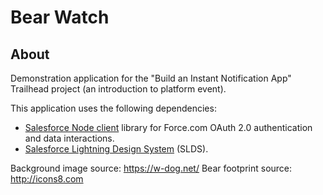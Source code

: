 # Bear Watch

## About
Demonstration application for the "Build an Instant Notification App" Trailhead project (an introduction to platform event).

This application uses the following dependencies:
- [Salesforce Node client](https://github.com/pozil/salesforce-node-client) library for Force.com OAuth 2.0 authentication and data interactions.
- [Salesforce Lightning Design System](https://www.lightningdesignsystem.com) (SLDS).

Background image source: https://w-dog.net/
Bear footprint source: http://icons8.com
